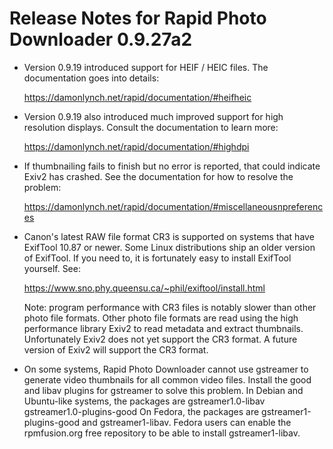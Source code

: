 Release Notes for Rapid Photo Downloader 0.9.27a2
=================================================

 - Version 0.9.19 introduced support for HEIF / HEIC files. The documentation
   goes into details:

   https://damonlynch.net/rapid/documentation/#heifheic

 - Version 0.9.19 also introduced much improved support for high resolution
   displays. Consult the documentation to learn more:

   https://damonlynch.net/rapid/documentation/#highdpi

 - If thumbnailing fails to finish but no error is reported, that could indicate
   Exiv2 has crashed. See the documentation for how to resolve the problem:

   https://damonlynch.net/rapid/documentation/#miscellaneousnpreferences

 - Canon's latest RAW file format CR3 is supported on systems that have
   ExifTool 10.87 or newer. Some Linux distributions ship an older version
   of ExifTool. If you need to, it is fortunately easy to install ExifTool
   yourself. See:

   https://www.sno.phy.queensu.ca/~phil/exiftool/install.html

   Note: program performance with CR3 files is notably slower than other photo
   file formats. Other photo file formats are read using the high performance
   library Exiv2 to read metadata and extract thumbnails. Unfortunately Exiv2
   does not yet support the CR3 format. A future version of Exiv2 will support
   the CR3 format.

 - On some systems, Rapid Photo Downloader cannot use gstreamer to generate
   video thumbnails for all common video files. Install the good and libav
   plugins for gstreamer to solve this problem. In Debian and Ubuntu-like
   systems, the packages are gstreamer1.0-libav gstreamer1.0-plugins-good
   On Fedora, the packages are gstreamer1-plugins-good and gstreamer1-libav.
   Fedora users can enable the rpmfusion.org free repository to be able to
   install gstreamer1-libav.


